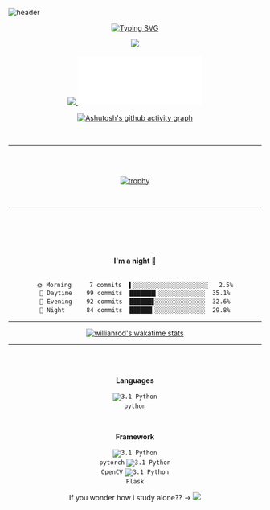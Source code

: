 ![header](https://capsule-render.vercel.app/api?type=waving&color=gradient&height=120&animation=fadeIn&section=footer&text=🚗🚘🚛&fontAlign=70)

<div align="center">

[![Typing SVG](https://readme-typing-svg.herokuapp.com/?color=6796e5&lines=hi,+i'm+here&font=Redressed&size=40&center=true&vCenter=true&width=404)](https://git.io/typing-svg)
<!--font: https://fonts.google.com/specimen/Redressed   Redressed,Festive --> 

<a href="https://hits.seeyoufarm.com"><img src="https://hits.seeyoufarm.com/api/count/incr/badge.svg?url=https%3A%2F%2Fgithub.com%2Fdkssud8150%2Fhit-counter&count_bg=%23567CBD&title_bg=%23555555&icon=github.svg&icon_color=%23E7E7E7&title=views&edge_flat=false"/></a>




<a href="s">
  <img src="https://github-readme-stats.vercel.app/api?username=dkssud8150&theme=tokyonight&show_icons=true&text_color=e5e5f0&icon_color=707070&hide_border=true" width="49.2%" />
  <img src="https://raw.githubusercontent.com/dkssud8150/github-stats-transparent/output/generated/languages.svg" width="49.2%" />
</a>

<!-- 
[![GitHub Streak](https://github-readme-streak-stats.herokuapp.com/?user=dkssud8150&theme=tokyonight)](https://git.io/streak-stats)
-->

<br />

  [![Ashutosh's github activity graph](https://activity-graph.herokuapp.com/graph?username=dkssud8150&theme=react-dark&line=6796e5&color=6796e5&bg_color=1a1b27)](https://github.com/ashutosh00710/github-readme-activity-graph)
<!-- https://github.com/Ashutosh00710/github-readme-activity-graph -->
<br />
<!--
![](https://github-profile-summary-cards.vercel.app/api/cards/profile-details?username=dkssud8150&theme=nord_dark)
-->

---

<br />
<br />



<!-- https://github.com/DenverCoder1/github-readme-streak-stats -->
<!--
<img align="center" src="https://github-readme-stats.vercel.app/api/pin/?username=dkssud8150&repo=dkssud8150.github.io">
프로필 꾸미기 참고 사이트: https://blog.naver.com/jogilsang/222350143664
<br>
<br>
-->


[![trophy](https://github-profile-trophy.vercel.app/?username=dkssud8150&theme=flat&column=7)](https://github.com/dkssud8150/)

<br />

---

<br />
<br />
<!--
<img src="https://img.shields.io/badge/opencv-%23white.svg?style=for-the-badge&logo=opencv&logoColor=white"> <img src="https://img.shields.io/badge/python-3670A0?style=for-the-badge&logo=python&logoColor=ffdd54"> <img src="https://img.shields.io/badge/opencv-%23white.svg?style=for-the-badge&logo=opencv&logoColor=white"> <img src="https://img.shields.io/badge/PyTorch-%23EE4C2C.svg?style=for-the-badge&logo=PyTorch&logoColor=white"> <img src="https://img.shields.io/badge/github-%23121011.svg?style=for-the-badge&logo=github&logoColor=white"> -->

<!--
<script src="https://gist.github.com/dkssud8150/af8179798b7655559b25868579e92478.js"></script>
<script>try{Typekit.load({ async: true });}catch(e){}</script>
-->
<!--
https://malangdidoo.tistory.com/34
https://github.com/mazassumnida/mazassumnida#ruby-
[![Solved.ac](http://mazassumnida.wtf/api/generate_badge?boj={handle})](https://solved.ac/{handle})
-->


<br />
<br />

**I'm a night 🦉**

```markdown

🌞 Morning     7 commits  ▌░░░░░░░░░░░░░░░░░░░░░   2.5%
🌆 Daytime    99 commits  ███████▎░░░░░░░░░░░░░  35.1%
🌃 Evening    92 commits  ██████▊░░░░░░░░░░░░░░  32.6%
🌙 Night      84 commits  ██████▎░░░░░░░░░░░░░░  29.8%

```

---

[![willianrod's wakatime stats](https://github-readme-stats.vercel.app/api/wakatime?username=dkssud8150&bg_color=1a1b27&hide_border=false&text_color=c1c1cb&custom_title=Weekly+development&range=last_7_days)](https://github.com/anuraghazra/github-readme-stats)

  
<!-- 
```markdown

Python      26 hrs 15 mins  ██████████████████▒░  77.1%
HTML         3 hrs 48 mins  █████░░░░░░░░░░░░░░░  11.2%
Markdown     3 hrs 15 mins  ████▓░░░░░░░░░░░░░░░   9.6%
Bash               37 mins  ███▒░░░░░░░░░░░░░░░░   1.9%

``` -->




<!--
<a href="https://wakatime.com/@b912dd74-ff1f-4c31-a142-b7d00397b756"><img src="https://wakatime.com/badge/user/b912dd74-ff1f-4c31-a142-b7d00397b756.svg" alt="Total time coded since Jan 26 2022" /></a>
-->
---

<br />
<br />

**Languages**

<code><img alt = "3.1 Python" height="20" src="https://cdn.icon-icons.com/icons2/1508/PNG/512/python_104451.png"> python</code> 

<br />

**Framework**

<code><img alt = "3.1 Python" height="20" src="https://cdn.icon-icons.com/icons2/2699/PNG/512/pytorch_logo_icon_170820.png"> pytorch</code> <code><img alt = "3.1 Python" height="20" src="https://cdn.icon-icons.com/icons2/2699/PNG/512/opencv_logo_icon_170887.png"> OpenCV</code> <code><img alt = "3.1 Python" height="20" src="https://cdn.icon-icons.com/icons2/2699/PNG/512/pocoo_flask_src_logo_icon_168043.png"> Flask</code>

<!-- icons site: https://icon-icons.com/search/icons/ -->

If you wonder how i study alone?? -> <a href="https://dkssud8150.github.io" target="_blank"><img src="https://img.shields.io/badge/Github-Blog-2A5B93?style=plastic&logo=GitHub Actions&logoColor=white"/></a>


